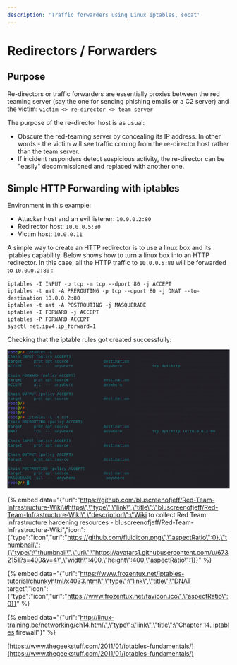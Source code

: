 ```yaml
---
description: 'Traffic forwarders using Linux iptables, socat'
---
```


# Redirectors / Forwarders

## Purpose

Re-directors or traffic forwarders are essentially proxies between the red teaming server \(say the one for sending phishing emails or a C2 server\) and the victim: `victim <> re-director <> team server`

The purpose of the re-director host is as usual:

* Obscure the red-teaming server by concealing its IP address. In other words - the victim will see traffic coming from the re-director host rather than the team server.
* If incident responders detect suspicious activity, the re-director can be "easily" decommissioned and replaced with another one.

## Simple HTTP Forwarding with iptables

Environment in this example:

* Attacker host and an evil listener: `10.0.0.2:80`
* Redirector host: `10.0.0.5:80`
* Victim host: `10.0.0.11`

A simple way to create an HTTP redirector is to use a linux box and its iptables capability. Below shows how to turn a linux box into an HTTP redirector. In this case, all the HTTP traffic to `10.0.0.5:80` will be forwarded to `10.0.0.2:80` :

```text
iptables -I INPUT -p tcp -m tcp --dport 80 -j ACCEPT
iptables -t nat -A PREROUTING -p tcp --dport 80 -j DNAT --to-destination 10.0.0.2:80
iptables -t nat -A POSTROUTING -j MASQUERADE
iptables -I FORWARD -j ACCEPT
iptables -P FORWARD ACCEPT
sysctl net.ipv4.ip_forward=1
```

Checking that the iptable rules got created successfully:

![](../../.gitbook/assets/redirectors-iptables.png)

{% embed data="{\"url\":\"https://github.com/bluscreenofjeff/Red-Team-Infrastructure-Wiki\#https\",\"type\":\"link\",\"title\":\"bluscreenofjeff/Red-Team-Infrastructure-Wiki\",\"description\":\"Wiki to collect Red Team infrastructure hardening resources - bluscreenofjeff/Red-Team-Infrastructure-Wiki\",\"icon\":{\"type\":\"icon\",\"url\":\"https://github.com/fluidicon.png\",\"aspectRatio\":0},\"thumbnail\":{\"type\":\"thumbnail\",\"url\":\"https://avatars1.githubusercontent.com/u/6732151?s=400&v=4\",\"width\":400,\"height\":400,\"aspectRatio\":1}}" %}

{% embed data="{\"url\":\"https://www.frozentux.net/iptables-tutorial/chunkyhtml/x4033.html\",\"type\":\"link\",\"title\":\"DNAT target\",\"icon\":{\"type\":\"icon\",\"url\":\"https://www.frozentux.net/favicon.ico\",\"aspectRatio\":0}}" %}

{% embed data="{\"url\":\"http://linux-training.be/networking/ch14.html\",\"type\":\"link\",\"title\":\"Chapter 14. iptables firewall\"}" %}

[https://www.thegeekstuff.com/2011/01/iptables-fundamentals/](https://www.thegeekstuff.com/2011/01/iptables-fundamentals/)

